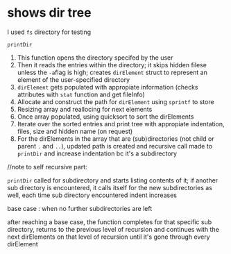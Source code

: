 # shows dir tree

I used `fs` directory for testing

`printDir` 
1. This function opens the directory specifed by the user
2. Then it reads the entries within the directory; it skips hidden filese unless the `-a`flag is high; creates `dirElement` struct to represent an element of the user-specified directory 
3. `dirElement` gets populated with appropiate information (checks attributes with `stat` function and get fileInfo)
4. Allocate and construct the path for `dirElement` using `sprintf` to store 
5. Resizing array and reallocing for next elements 
6. Once array populated, using quicksort to sort the dirElements
7. Iterate over the sorted entries and print tree with appropiate indentation, files, size and hidden name (on request)
8. For the dirElements in the array that are (sub)directories (not child or parent `.` and `..`), updated path is created and recursive call made to `printDir` and increase indentation bc it's a subdirectory


//note to self
recursive part:

`printDir` called for subdirectory and starts listing contents of it; if another sub directory is encountered, it calls itself for the new subdirectories as well, each time sub directory encountered indent increases

base case : when no further subdirectories are left

after reaching a base case, the function completes for that specific sub directory, returns to the previous level of recursion and continues with the next dirElements on that level of recursion until it's gone through every dirElement
